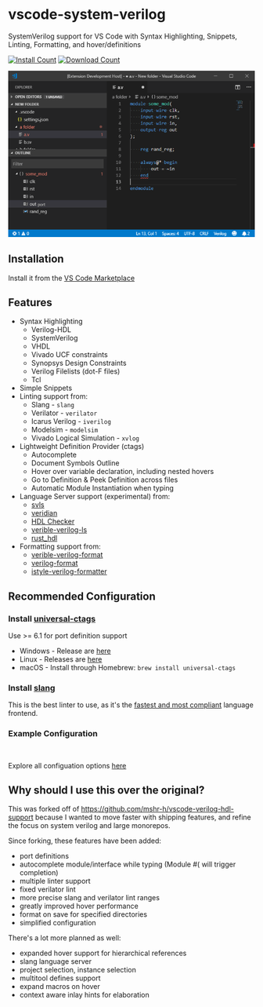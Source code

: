 # vscode-system-verilog

SystemVerilog support for VS Code with Syntax Highlighting, Snippets, Linting, Formatting, and hover/definitions

[![Install Count](https://img.shields.io/visual-studio-marketplace/i/AndrewNolte.vscode-system-verilog)](https://marketplace.visualstudio.com/items?itemName=AndrewNolte.vscode-system-verilog)
[![Download Count](https://img.shields.io/visual-studio-marketplace/d/AndrewNolte.vscode-system-verilog.png)](https://marketplace.visualstudio.com/items?itemName=AndrewNolte.vscode-system-verilog)

![sample](images/sample.gif)

## Installation

Install it from the [VS Code Marketplace](https://marketplace.visualstudio.com/items/mshr-h.VerilogHDL)

## Features

- Syntax Highlighting
  - Verilog-HDL
  - SystemVerilog
  - VHDL
  - Vivado UCF constraints
  - Synopsys Design Constraints
  - Verilog Filelists (dot-F files)
  - Tcl
- Simple Snippets
- Linting support from:
  - Slang - `slang`
  - Verilator - `verilator`
  - Icarus Verilog - `iverilog`
  - Modelsim - `modelsim`
  - Vivado Logical Simulation - `xvlog`
- Lightweight Definition Provider (ctags)
  - Autocomplete
  - Document Symbols Outline
  - Hover over variable declaration, including nested hovers
  - Go to Definition & Peek Definition across files
  - Automatic Module Instantiation when typing
- Language Server support (experimental) from:
  - [svls](https://github.com/dalance/svls)
  - [veridian](https://github.com/vivekmalneedi/veridian)
  - [HDL Checker](https://github.com/suoto/hdl_checker)
  - [verible-verilog-ls](https://github.com/chipsalliance/verible)
  - [rust_hdl](https://github.com/VHDL-LS/rust_hdl)
- Formatting support from:
  - [verible-verilog-format](https://github.com/chipsalliance/verible)
  - [verilog-format](https://github.com/ericsonj/verilog-format)
  - [istyle-verilog-formatter](https://github.com/thomasrussellmurphy/istyle-verilog-formatter)

## Recommended Configuration

### Install [universal-ctags](https://github.com/universal-ctags/ctags)

Use >= 6.1 for port definition support

- Windows - Release are [here](https://github.com/universal-ctags/ctags-win32/releases)
- Linux - Releases are [here](https://github.com/universal-ctags/ctags/releases/)
- macOS - Install through Homebrew: ```brew install universal-ctags```

### Install [slang](https://github.com/MikePopoloski/slang)

This is the best linter to use, as it's the [fastest and most compliant](https://github.com/MikePopoloski/slang?tab=readme-ov-file#:~:text=slang%20is%20the%20fastest%20and%20most%20compliant%20SystemVerilog%20frontend%20(according%20to%20the%20open%20source%20chipsalliance%20test%20suite).) language frontend.

### Example Configuration

```


```

Explore all configuation options [here](CONFIG.md)



## Why should I use this over the original?

This was forked off of https://github.com/mshr-h/vscode-verilog-hdl-support because I wanted to move faster with shipping features, and refine the focus on system verilog and large monorepos.

Since forking, these features have been added:
- port definitions
- autocomplete module/interface while typing (Module #( will trigger completion)
- multiple linter support
- fixed verilator lint
- more precise slang and verilator lint ranges
- greatly improved hover performance
- format on save for specified directories
- simplified configuration

There's a lot more planned as well:
- expanded hover support for hierarchical references
- slang language server
- project selection, instance selection
- multitool defines support
- expand macros on hover
- context aware inlay hints for elaboration

